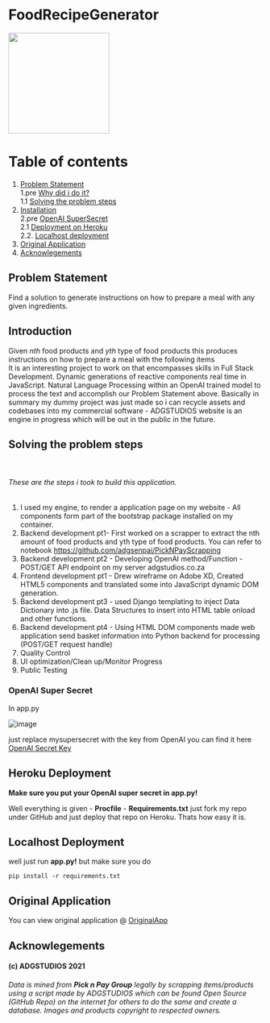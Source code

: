 # FoodRecipeGenerator

<img src="https://liive.org/wp-content/uploads/2021/04/openai-logo-horizontal-gradient.jpg" height=200px>

# Table of contents
1. [Problem Statement](#problem) <br>
1.pre [Why did i do it?](#why)<br>
1.1 [Solving the problem steps](#solving) <br>
2. [Installation](#install) <br>
2.pre [OpenAI SuperSecret](#super) <br>
2.1 [Deployment on Heroku](#heroku) <br>
2.2. [Localhost deployment](#local)<br>
3. [Original Application](#orig)<br>
4. [Acknowlegements](#ack)<br>

## Problem Statement
<p><a name="problem"></a>
Find a solution to generate instructions on how to prepare a meal with any given ingredients. 

## Introduction
<a name="why"></a>

Given *nth* food products and *yth* type of food products this produces instructions on how to prepare a meal with the following items <br>
It is an interesting project to work on that encompasses skills in Full Stack Development. Dynamic generations of reactive components real time in JavaScript. Natural Language Processing within an OpenAI trained model to process the text and accomplish our Problem Statement above. Basically in summary my dummy project was just made so i can recycle assets and codebases into my commercial software - ADGSTUDIOS website is an engine in progress which will be out in the public in the future.</p>

## Solving the problem steps
<p>
<a name="solving"></a><br>

###### These are the steps i took to build this application.

1. I used my engine, to render a application page on my website - All components form part of the bootstrap package installed on my container.
2. Backend development pt1- First worked on a scrapper to extract the nth amount of food products and yth type of food products. You can refer to notebook https://github.com/adgsenpai/PickNPayScrapping
3. Backend development pt2 - Developing OpenAI method/Function - POST/GET API endpoint on my server adgstudios.co.za
4. Frontend development pt1 - Drew wireframe on Adobe XD, Created HTML5 components and translated some into JavaScript dynamic DOM generation.
5. Backend development pt3 - used Django templating to inject Data Dictionary into .js file. Data Structures to insert into HTML table onload and other functions.
6. Backend development pt4 - Using HTML DOM components made web application send basket information into Python backend for processing (POST/GET request handle)
7. Quality Control
8.  UI optimization/Clean up/Monitor Progress
9. Public Testing
 
</p>

### OpenAI Super Secret
<a name="super"></a>

In app.py

![image](https://user-images.githubusercontent.com/45560312/143789696-5f3ad0ed-4b7a-4aa5-a76d-fea7a9f06f36.png)

just replace mysupersecret with the key from OpenAI you can find it here <a href="https://beta.openai.com/account/api-keys">OpenAI Secret Key</a>

## Heroku Deployment
<a name="heroku"></a>

**Make sure you put your OpenAI super secret in app.py!**

Well everything is given - **Procfile** - **Requirements.txt** just fork my repo under GitHub and just deploy that repo on Heroku.  Thats how easy it is.
</p>

## Localhost Deployment

<p><a name="local"></a>

well just run **app.py!** but make sure you do

```
pip install -r requirements.txt
```
 
## Original Application
<p><a name="orig"></a>
You can view original application @ <a href="https://adgstudios.co.za/apps/foodapp" >OriginalApp</a>

## Acknowlegements
<p><a name="ack"></a>

#### (c) ADGSTUDIOS 2021

###### Data is mined from **Pick n Pay Group** legally by scrapping items/products using a script made by ADGSTUDIOS which can be found Open Source (GitHub Repo) on the internet for others to do the same and create a database. Images and products copyright to respected owners.
